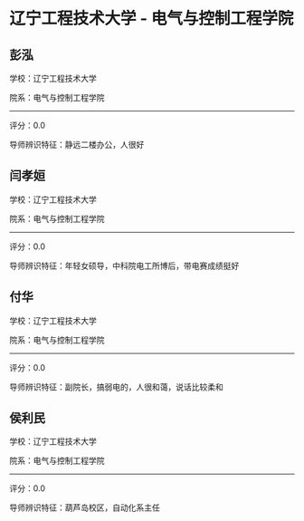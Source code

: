 # 辽宁工程技术大学 - 电气与控制工程学院

## 彭泓

学校：辽宁工程技术大学

院系：电气与控制工程学院

* * *

评分：0.0

导师辨识特征：静远二楼办公，人很好

## 闫孝姮

学校：辽宁工程技术大学

院系：电气与控制工程学院

* * *

评分：0.0

导师辨识特征：年轻女硕导，中科院电工所博后，带电赛成绩挺好

## 付华

学校：辽宁工程技术大学

院系：电气与控制工程学院

* * *

评分：0.0

导师辨识特征：副院长，搞弱电的，人很和蔼，说话比较柔和

## 侯利民

学校：辽宁工程技术大学

院系：电气与控制工程学院

* * *

评分：0.0

导师辨识特征：葫芦岛校区，自动化系主任
